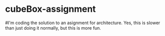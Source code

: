 # cubeBox-assignment
#I'm coding the solution to an asignment for architecture. Yes, this is slower than just doing it normally, but this is more fun.
